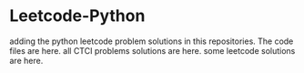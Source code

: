# Leetcode-Python
adding the python leetcode problem solutions in this repositories. 
The code files are here.
all CTCI problems solutions are here.
some leetcode solutions are here.


















































































































































































































































































































































































































































































































































































































































































